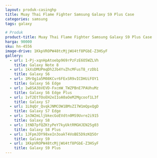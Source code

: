 ```yaml
---
layout: produk-casinghp
title: Muay Thai Flame Fighter Samsung Galaxy S9 Plus Case
categories: samsung
tags: galaxy

# Produk
product-title: Muay Thai Flame Fighter Samsung Galaxy S9 Plus Case
harga: 90000
sku: hn-4556
image-drive: 1KkpVROPW48tcMjjWU4tf8PGbE-Z3HSyF
gallery:
  - url: 1-Pj-xqnHpAtoebp969rPzFzE6O5WZLVh
    title: Galaxy Note 8
  - url: 1kXsDMUPmqDh2Jb4YvZhcMFusT8_rzDb1
    title: Galaxy S6
  - url: 1MrOg1a5M08KCvr6FExSR9vICDHUiFOY1
    title: Galaxy S6 Edge
  - url: 1w8SA3bVEVD-FxcmW_TWZPBnE7PAUhuMz
    title: Galaxy S6 Edge Plus
  - url: 1vT2EtTOoEH2eIIoA0aOeM2Mgcoof1L3f
    title: Galaxy S7
  - url: 1L0qQr_QvqkJNMCOW1BMsZI7W1mQpxQgD
    title: Galaxy S7 Edge
  - url: 1n3W2mLljbkecGoEVdtn0MS9Uvre2i915
    title: Galaxy S8
  - url: 1tND7pfQZKtyPeY7kyUktRMGHJEN25g03
    title: Galaxy S8 Plus
  - url: 1JFpmJDY98xeIn3oakT4VoBE5D9zKQ5Or
    title: Galaxy S9
  - url: 1KkpVROPW48tcMjjWU4tf8PGbE-Z3HSyF
    title: Galaxy S9 Plus
---
```

